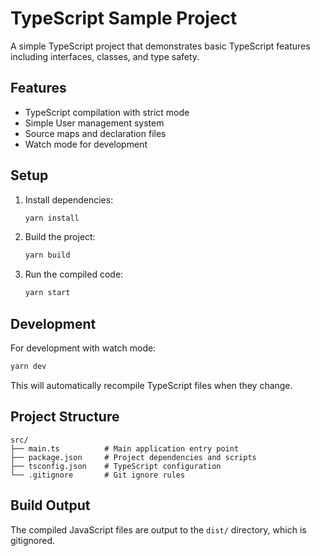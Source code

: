 # TypeScript Sample Project

A simple TypeScript project that demonstrates basic TypeScript features including interfaces, classes, and type safety.

## Features

- TypeScript compilation with strict mode
- Simple User management system
- Source maps and declaration files
- Watch mode for development

## Setup

1. Install dependencies:
   ```bash
   yarn install
   ```

2. Build the project:
   ```bash
   yarn build
   ```

3. Run the compiled code:
   ```bash
   yarn start
   ```

## Development

For development with watch mode:
```bash
yarn dev
```

This will automatically recompile TypeScript files when they change.

## Project Structure

```
src/
├── main.ts          # Main application entry point
├── package.json     # Project dependencies and scripts
├── tsconfig.json    # TypeScript configuration
└── .gitignore       # Git ignore rules
```

## Build Output

The compiled JavaScript files are output to the `dist/` directory, which is gitignored.
